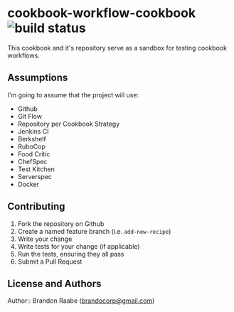 # cookbook-workflow-cookbook ![build status](https://travis-ci.org/brandocorp/cookbook-workflow.svg?branch=master)

This cookbook and it's repository serve as a sandbox for testing cookbook workflows.

## Assumptions

I'm going to assume that the project will use:

 - Github
 - Git Flow
 - Repository per Cookbook Strategy
 - Jenkins CI
 - Berkshelf
 - RuboCop
 - Food Critic
 - ChefSpec
 - Test Kitchen
 - Serverspec
 - Docker

## Contributing

1. Fork the repository on Github
2. Create a named feature branch (i.e. `add-new-recipe`)
3. Write your change
4. Write tests for your change (if applicable)
5. Run the tests, ensuring they all pass
6. Submit a Pull Request

## License and Authors

Author:: Brandon Raabe (<brandocorp@gmail.com>)
